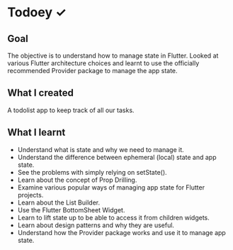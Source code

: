 # Todoey ✓

## Goal

The objective is to understand how to manage state in Flutter. Looked at various Flutter architecture choices and learnt to use the officially recommended Provider package to manage the app state.


## What I created

A todolist app to keep track of all our tasks.

## What I learnt

- Understand what is state and why we need to manage it.
- Understand the difference between ephemeral (local) state and app state.
- See the problems with simply relying on setState().
- Learn about the concept of Prop Drilling.
- Examine various popular ways of managing app state for Flutter projects.
- Learn about the List Builder.
- Use the Flutter BottomSheet Widget.
- Learn to lift state up to be able to access it from children widgets.
- Learn about design patterns and why they are useful.
- Understand how the Provider package works and use it to manage app state.